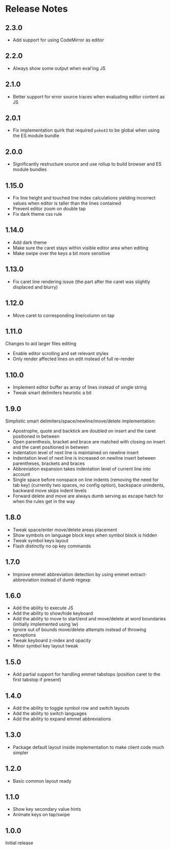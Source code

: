 # Release Notes

## 2.3.0

* Add support for using CodeMirror as editor

## 2.2.0

* Always show some output when eval'ing JS

## 2.1.0

* Better support for error source traces when evaluating editor content as JS

## 2.0.1

* Fix implementation quirk that required `poke43` to be global when using the ES module bundle

## 2.0.0

* Significantly restructure source and use rollup to build browser and ES module bundles

## 1.15.0

* Fix line height and touched line index calculations yielding incorrect values when editor is taller than the lines contained
* Prevent editor zoom on double tap
* Fix dark theme css rule

## 1.14.0

* Add dark theme
* Make sure the caret stays within visible editor area when editing
* Make swipe over the keys a bit more sensitive

## 1.13.0

* Fix caret line rendering issue (the part after the caret was slightly displaced and blurry)

## 1.12.0

* Move caret to corresponding line/column on tap

## 1.11.0

Changes to aid larger files editing

* Enable editor scrolling and set relevant styles
* Only render affected lines on edit instead of full re-render

## 1.10.0

* Implement editor buffer as array of lines instead of single string
* Tweak smart delimiters heuristic a bit

## 1.9.0

Simplistic smart delimiters/space/newline/move/delete implementation:

* Apostrophe, quote and backtick are doubled on insert and the caret positioned in between
* Open parenthesis, bracket and brace are matched with closing on insert and the caret positioned in between
* Indentation level of next line is maintained on newline insert
* Indentation level of next line is increased on newline insert between parentheses, brackets and braces
* Abbreviation expansion takes indentation level of current line into account
* Single space before nonspace on line indents (removing the need for tab key) (currently two spaces, no config option), backspace unindents, backward move skips indent levels
* Forward delete and move are always dumb serving as escape hatch for when the rules get in the way

## 1.8.0

* Tweak space/enter move/delete areas placement
* Show symbols on language block keys when symbol block is hidden
* Tweak symbol keys layout
* Flash distinctly no op key commands

## 1.7.0

* Improve emmet abbreviation detection by using emmet extract-abbreviation instead of dumb regexp

## 1.6.0

* Add the ability to execute JS
* Add the ability to show/hide keyboard
* Add the ability to move to start/end and move/delete at word boundaries (initially implemented using \w)
* Ignore out of bounds move/delete attempts instead of throwing exceptions
* Tweak keyboard z-index and opacity
* Minor symbol key layout tweak

## 1.5.0

* Add partial support for handling emmet tabstops (position caret to the first tabstop if present)

## 1.4.0

* Add the ability to toggle symbol row and switch layouts
* Add the ability to switch languages
* Add the ability to expand emmet abbreviations

## 1.3.0

* Package default layout inside implementation to make client code much simpler

## 1.2.0

* Basic common layout ready

## 1.1.0

* Show key secondary value hints
* Animate keys on tap/swipe

## 1.0.0

Initial release
